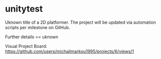 # unitytest
Uknown title of a 2D platformer. The project will be updated via automation scripts per milestone on GitHub.

Further details == uknown

Visual Project Board: https://github.com/users/michailmarkou1995/projects/6/views/1
